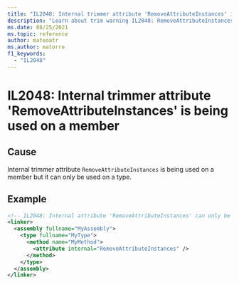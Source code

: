```yaml
---
title: "IL2048: Internal trimmer attribute 'RemoveAttributeInstances' is being used on a member"
description: "Learn about trim warning IL2048: RemoveAttributeInstancesOnMember"
ms.date: 08/25/2021
ms.topic: reference
author: mateoatr
ms.author: matorre
f1_keywords:
  - "IL2048"
---
```

# IL2048: Internal trimmer attribute 'RemoveAttributeInstances' is being used on a member

## Cause

Internal trimmer attribute `RemoveAttributeInstances` is being used on a member but it
can only be used on a type.

## Example

```XML
<!-- IL2048: Internal attribute 'RemoveAttributeInstances' can only be used on a type, but is being used on 'MyMethod' -->
<linker>
  <assembly fullname="MyAssembly">
    <type fullname="MyType">
      <method name="MyMethod">
        <attribute internal="RemoveAttributeInstances" />
      </method>
    </type>
  </assembly>
</linker>
```
